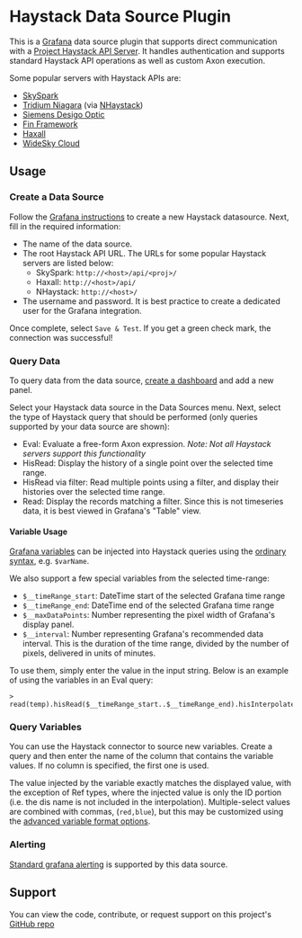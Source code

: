 # Haystack Data Source Plugin

This is a [Grafana](https://grafana.com/grafana/) data source plugin that supports direct communication with a
[Project Haystack API Server](https://project-haystack.org/doc/docHaystack/HttpApi). It handles authentication
and supports standard Haystack API operations as well as custom Axon execution.

Some popular servers with Haystack APIs are:

- [SkySpark](https://skyfoundry.com/product)
- [Tridium Niagara](https://www.tridium.com/us/en/Products/niagara) (via [NHaystack](https://github.com/ci-richard-mcelhinney/nhaystack))
- [Siemens Desigo Optic](https://www.siemens.com/us/en/products/buildingtechnologies/automation/desigo-optic.html)
- [Fin Framework](https://www.j2inn.com/finframework)
- [Haxall](https://haxall.io/)
- [WideSky Cloud](https://widesky.cloud/products/widesky-cloud/)

## Usage

### Create a Data Source

Follow the [Grafana instructions](https://grafana.com/docs/grafana/latest/administration/data-source-management/#add-a-data-source)
to create a new Haystack datasource. Next, fill in the required information:

- The name of the data source.
- The root Haystack API URL. The URLs for some popular Haystack servers are listed below:
  - SkySpark: `http://<host>/api/<proj>/`
  - Haxall: `http://<host>/api/`
  - NHaystack: `http://<host>/`
- The username and password. It is best practice to create a dedicated user for the Grafana integration.

Once complete, select `Save & Test`. If you get a green check mark, the connection was successful!

### Query Data

To query data from the data source, [create a dashboard](https://grafana.com/docs/grafana/latest/dashboards/build-dashboards/create-dashboard/)
and add a new panel.

Select your Haystack data source in the Data Sources menu. Next, select the type of Haystack query that should be
performed (only queries supported by your data source are shown):

- Eval: Evaluate a free-form Axon expression. _Note: Not all Haystack servers support this functionality_
- HisRead: Display the history of a single point over the selected time range.
- HisRead via filter: Read multiple points using a filter, and display their histories over the selected time range.
- Read: Display the records matching a filter. Since this is not timeseries data, it is best viewed in Grafana's
  "Table" view.

#### Variable Usage

[Grafana variables](https://grafana.com/docs/grafana/latest/dashboards/variables/) can be injected into Haystack queries
using the [ordinary syntax](https://grafana.com/docs/grafana/latest/dashboards/variables/variable-syntax/),
e.g. `$varName`.

We also support a few special variables from the selected time-range:

- `$__timeRange_start`: DateTime start of the selected Grafana time range
- `$__timeRange_end`: DateTime end of the selected Grafana time range
- `$__maxDataPoints`: Number representing the pixel width of Grafana's display panel.
- `$__interval`: Number representing Grafana's recommended data interval. This is the duration of the time range,
  divided by the number of pixels, delivered in units of minutes.

To use them, simply enter the value in the input string. Below is an example of using the variables in an Eval query:

```
> read(temp).hisRead($__timeRange_start..$__timeRange_end).hisInterpolate()
```

### Query Variables

You can use the Haystack connector to source new variables. Create a query and then enter the name of the column that
contains the variable values. If no column is specified, the first one is used.

The value injected by the variable exactly matches the displayed value, with the exception of Ref types, where the
injected value is only the ID portion (i.e. the dis name is not included in the interpolation). Multiple-select values
are combined with commas, (`red,blue`), but this may be customized using the
[advanced variable format options](https://grafana.com/docs/grafana/latest/dashboards/variables/variable-syntax/#advanced-variable-format-options).

### Alerting

[Standard grafana alerting](https://grafana.com/docs/grafana/latest/alerting/) is supported by this data source.

## Support

You can view the code, contribute, or request support on this project's
[GitHub repo](https://github.com/NeedleInAJayStack/needleinajaystack-haystack-datasource)
